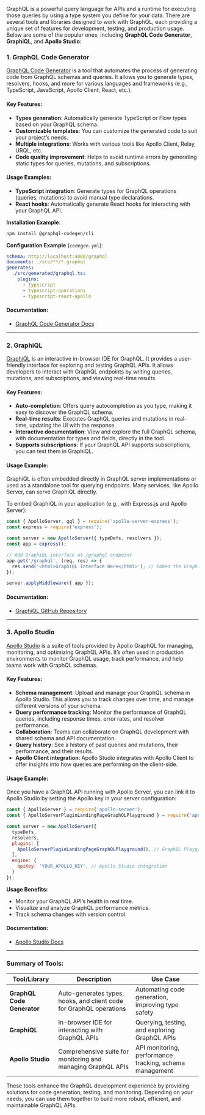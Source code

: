 GraphQL is a powerful query language for APIs and a runtime for executing those queries by using a type system you define for your data. There are several tools and libraries designed to work with GraphQL, each providing a unique set of features for development, testing, and production usage. Below are some of the popular ones, including **GraphQL Code Generator**, **GraphiQL**, and **Apollo Studio**:

### 1. **GraphQL Code Generator**
[GraphQL Code Generator](https://www.graphql-code-generator.com/) is a tool that automates the process of generating code from GraphQL schemas and queries. It allows you to generate types, resolvers, hooks, and more for various languages and frameworks (e.g., TypeScript, JavaScript, Apollo Client, React, etc.).

#### Key Features:
- **Types generation**: Automatically generate TypeScript or Flow types based on your GraphQL schema.
- **Customizable templates**: You can customize the generated code to suit your project’s needs.
- **Multiple integrations**: Works with various tools like Apollo Client, Relay, URQL, etc.
- **Code quality improvement**: Helps to avoid runtime errors by generating static types for queries, mutations, and subscriptions.

#### Usage Examples:
- **TypeScript integration**: Generate types for GraphQL operations (queries, mutations) to avoid manual type declarations.
- **React hooks**: Automatically generate React hooks for interacting with your GraphQL API.

**Installation Example**:
```bash
npm install @graphql-codegen/cli
```

**Configuration Example** (`codegen.yml`):
```yaml
schema: http://localhost:4000/graphql
documents: ./src/**/*.graphql
generates:
  ./src/generated/graphql.ts:
    plugins:
      - typescript
      - typescript-operations
      - typescript-react-apollo
```

#### Documentation:
- [GraphQL Code Generator Docs](https://www.graphql-code-generator.com/docs/getting-started)

---

### 2. **GraphiQL**
[GraphiQL](https://github.com/graphql/graphiql) is an interactive in-browser IDE for GraphQL. It provides a user-friendly interface for exploring and testing GraphQL APIs. It allows developers to interact with GraphQL endpoints by writing queries, mutations, and subscriptions, and viewing real-time results.

#### Key Features:
- **Auto-completion**: Offers query autocompletion as you type, making it easy to discover the GraphQL schema.
- **Real-time results**: Executes GraphQL queries and mutations in real-time, updating the UI with the response.
- **Interactive documentation**: View and explore the full GraphQL schema, with documentation for types and fields, directly in the tool.
- **Supports subscriptions**: If your GraphQL API supports subscriptions, you can test them in GraphiQL.

#### Usage Example:
GraphiQL is often embedded directly in GraphQL server implementations or used as a standalone tool for querying endpoints. Many services, like Apollo Server, can serve GraphiQL directly.

To embed GraphiQL in your application (e.g., with Express.js and Apollo Server):
```javascript
const { ApolloServer, gql } = require('apollo-server-express');
const express = require('express');

const server = new ApolloServer({ typeDefs, resolvers });
const app = express();

// Add GraphiQL interface at /graphql endpoint
app.get('/graphql', (req, res) => {
  res.send('<html>GraphiQL Interface Here</html>'); // Embed the GraphiQL interface
});

server.applyMiddleware({ app });
```

#### Documentation:
- [GraphiQL GitHub Repository](https://github.com/graphql/graphiql)

---

### 3. **Apollo Studio**
[Apollo Studio](https://www.apollographql.com/studio) is a suite of tools provided by Apollo GraphQL for managing, monitoring, and optimizing GraphQL APIs. It’s often used in production environments to monitor GraphQL usage, track performance, and help teams work with GraphQL schemas.

#### Key Features:
- **Schema management**: Upload and manage your GraphQL schema in Apollo Studio. This allows you to track changes over time, and manage different versions of your schema.
- **Query performance tracking**: Monitor the performance of GraphQL queries, including response times, error rates, and resolver performance.
- **Collaboration**: Teams can collaborate on GraphQL development with shared schema and API documentation.
- **Query history**: See a history of past queries and mutations, their performance, and their results.
- **Apollo Client integration**: Apollo Studio integrates with Apollo Client to offer insights into how queries are performing on the client-side.

#### Usage Example:
Once you have a GraphQL API running with Apollo Server, you can link it to Apollo Studio by setting the Apollo key in your server configuration:
```javascript
const { ApolloServer } = require('apollo-server');
const { ApolloServerPluginLandingPageGraphQLPlayground } = require('apollo-server-core');

const server = new ApolloServer({
  typeDefs,
  resolvers,
  plugins: [
    ApolloServerPluginLandingPageGraphQLPlayground(), // GraphQL Playground on the landing page
  ],
  engine: {
    apiKey: 'YOUR_APOLLO_KEY', // Apollo Studio integration
  }
});
```

**Usage Benefits:**
- Monitor your GraphQL API’s health in real time.
- Visualize and analyze GraphQL performance metrics.
- Track schema changes with version control.

#### Documentation:
- [Apollo Studio Docs](https://www.apollographql.com/docs/studio/)

---

### Summary of Tools:
| Tool/Library         | Description                                                   | Use Case                                               |
|----------------------|---------------------------------------------------------------|--------------------------------------------------------|
| **GraphQL Code Generator** | Auto-generates types, hooks, and client code for GraphQL operations | Automating code generation, improving type safety      |
| **GraphiQL**         | In-browser IDE for interacting with GraphQL APIs              | Querying, testing, and exploring GraphQL APIs          |
| **Apollo Studio**    | Comprehensive suite for monitoring and managing GraphQL APIs | API monitoring, performance tracking, schema management |

These tools enhance the GraphQL development experience by providing solutions for code generation, testing, and monitoring. Depending on your needs, you can use them together to build more robust, efficient, and maintainable GraphQL APIs.